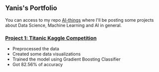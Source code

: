 ## Yanis's Portfolio

You can access to my repo [AI-things](https://github.com/YanisNC/AI-things) where I'll be posting some projects about Data Science, Machine Learning and AI in general.

### [Project 1: Titanic Kaggle Competition](https://github.com/YanisNC/AI-things/blob/master/Titanic_Kaggle.ipynb)
- Preprocessed the data
- Created some data visualizations
- Trained the model using Gradient Boosting Classifier
- Got 82.56% of accuracy
